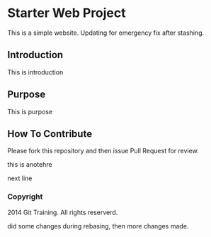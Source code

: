 # Starter Web Project

This is a simple website. Updating for emergency fix after stashing.

## Introduction

This is introduction

## Purpose

This is purpose

## How To Contribute
Please fork this repository and then issue Pull Request for review.

this is anotehre

next line

### Copyright

2014 Git Training. All rights reserverd.

did some changes during rebasing, then more changes made.
